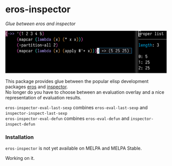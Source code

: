 # eros-inspector

<!--
[![MELPA](https://melpa.org/packages/eros-inspector-badge.svg)](https://melpa.org/#/eros-inspector)
[![MELPA Stable](https://stable.melpa.org/packages/eros-inspector-badge.svg)](https://stable.melpa.org/#/eros-inspector)
-->

*Glue between eros and inspector*

<img src="./demo.png" alt="demo image" title="Modus Vivendi & Iosevka btw">

This package provides glue between the popular elisp development packages [eros](https://github.com/xiongtx/eros) and [inspector](https://github.com/mmontone/emacs-inspector). \
No longer do you have to choose between an evaluation overlay and a nice representation of evaluation results.

`eros-inspector-eval-last-sexp` combines `eros-eval-last-sexp` and `inspector-inspect-last-sexp` \
`eros-inspector-eval-defun` combines `eros-eval-defun` and `inspector-inspect-defun`

### Installation

`eros-inspector` is not yet available on MELPA and MELPA Stable.

Working on it.

<!--
Install it like you would any other emacs package.
-->